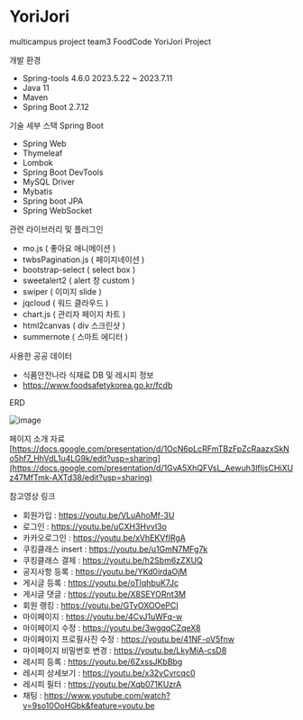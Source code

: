 # YoriJori
multicampus project team3 FoodCode YoriJori Project

개발 환경
- Spring-tools 4.6.0 2023.5.22 ~ 2023.7.11
- Java 11
- Maven
- Spring Boot 2.7.12

기술 세부 스택
Spring Boot
- Spring Web
- Thymeleaf
- Lombok
- Spring Boot DevTools
- MySQL Driver
- Mybatis
- Spring boot JPA
- Spring WebSocket

관련 라이브러리 및 플러그인 
- mo.js ( 좋아요 애니메이션 )
- twbsPagination.js ( 페이지네이션 )
- bootstrap-select ( select box )
- sweetalert2 ( alert 창 custom )
- swiper ( 이미지 slide )
- jqcloud ( 워드 클라우드 )
- chart.js ( 관리자 페이지 차트 )
- html2canvas ( div 스크린샷 )
- summernote ( 스마트 에디터 )

사용한 공공 데이터
- 식품안전나라 식재료 DB 및 레시피 정보
- https://www.foodsafetykorea.go.kr/fcdb 

ERD 

![image](https://github.com/sgustjd2/YoriJori/assets/49851554/c270b72e-1c13-425e-987c-1c0ae78a7910)

페이지 소개 자료
[https://docs.google.com/presentation/d/1OcN6pLcRFmTBzFpZcRaazxSkNo5hf7_HhVdL1u4LG9k/edit?usp=sharing](https://docs.google.com/presentation/d/1GvA5XhQFVsL_Aewuh3lfljsCHiXUz47MfTmk-AXTd38/edit?usp=sharing)

참고영상 링크

- 회원가입 : https://youtu.be/VLuAhoMf-3U
- 로그인 : https://youtu.be/uCXH3HvvI3o
- 카카오로그인 : https://youtu.be/xVhEKVfIRgA
- 쿠킹클래스 insert : https://youtu.be/u1GmN7MFg7k
- 쿠킹클래스 결제 : https://youtu.be/h2Sbm6zZXUQ
- 공지사항 등록 : https://youtu.be/YKd0irdaOjM
- 게시글 등록 : https://youtu.be/oTlqhbuK7Jc
- 게시글 댓글 : https://youtu.be/X8SEYORnt3M
- 회원 랭킹 : https://youtu.be/GTyOXOOePCI
- 마이페이지 : https://youtu.be/4CvJ1uWFq-w
- 마이페이지 수정 : https://youtu.be/3wgqqCZqeX8
- 마이페이지 프로필사진 수정 : https://youtu.be/41NF-oV5fnw
- 마이페이지 비밀번호 변경 : https://youtu.be/LkyMiA-csD8
- 레시피 등록 : https://youtu.be/6ZxssJKbBbg
- 레시피 상세보기 : https://youtu.be/x32vCvrcqc0
- 레시피 필터 : https://youtu.be/Xqb071KUzrA
- 채팅 : https://www.youtube.com/watch?v=9so10OoHGbk&feature=youtu.be



